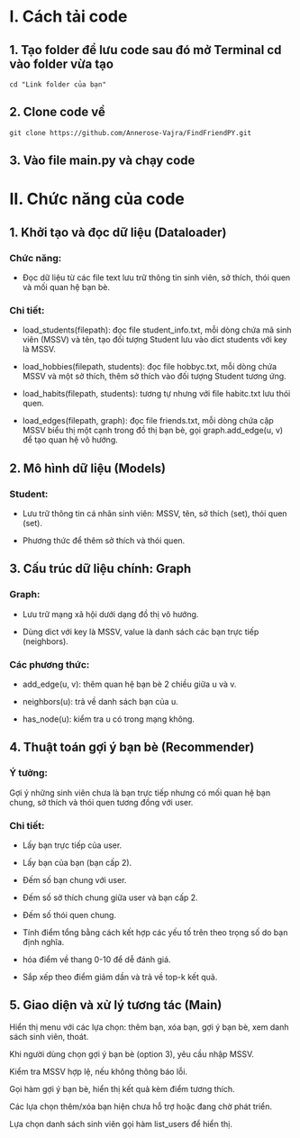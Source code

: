 # I. Cách tải code
## 1. Tạo folder để lưu code sau đó mở Terminal cd vào folder vừa tạo
```
cd "Link folder của bạn"
```
## 2. Clone code về
```
git clone https://github.com/Annerose-Vajra/FindFriendPY.git
```
## 3. Vào file main.py và chạy code
# II. Chức năng của code
## 1. Khởi tạo và đọc dữ liệu (Dataloader)
### Chức năng:
 - Đọc dữ liệu từ các file text lưu trữ thông tin sinh viên, sở thích, thói quen và mối quan hệ bạn bè.

### Chi tiết:

 - load_students(filepath): đọc file student_info.txt, mỗi dòng chứa mã sinh viên (MSSV) và tên, tạo đối tượng Student lưu vào dict students với key là MSSV.

 - load_hobbies(filepath, students): đọc file hobbyc.txt, mỗi dòng chứa MSSV và một sở thích, thêm sở thích vào đối tượng Student tương ứng.

 - load_habits(filepath, students): tương tự nhưng với file habitc.txt lưu thói quen.

 - load_edges(filepath, graph): đọc file friends.txt, mỗi dòng chứa cặp MSSV biểu thị một cạnh trong đồ thị bạn bè, gọi graph.add_edge(u, v) để tạo quan hệ vô hướng.

## 2. Mô hình dữ liệu (Models)
### Student:

 - Lưu trữ thông tin cá nhân sinh viên: MSSV, tên, sở thích (set), thói quen (set).

 - Phương thức để thêm sở thích và thói quen.

## 3. Cấu trúc dữ liệu chính: Graph
### Graph:

 - Lưu trữ mạng xã hội dưới dạng đồ thị vô hướng.

 - Dùng dict với key là MSSV, value là danh sách các bạn trực tiếp (neighbors).

### Các phương thức:

 - add_edge(u, v): thêm quan hệ bạn bè 2 chiều giữa u và v.

 - neighbors(u): trả về danh sách bạn của u.

 - has_node(u): kiểm tra u có trong mạng không.

## 4. Thuật toán gợi ý bạn bè (Recommender)
### Ý tưởng:
Gợi ý những sinh viên chưa là bạn trực tiếp nhưng có mối quan hệ bạn chung, sở thích và thói quen tương đồng với user.

### Chi tiết:

- Lấy bạn trực tiếp của user.

- Lấy bạn của bạn (bạn cấp 2).

- Đếm số bạn chung với user.

- Đếm số sở thích chung giữa user và bạn cấp 2.

- Đếm số thói quen chung.

- Tính điểm tổng bằng cách kết hợp các yếu tố trên theo trọng số do bạn định nghĩa.

-  hóa điểm về thang 0-10 để dễ đánh giá.

- Sắp xếp theo điểm giảm dần và trả về top-k kết quả.

## 5. Giao diện và xử lý tương tác (Main)
Hiển thị menu với các lựa chọn: thêm bạn, xóa bạn, gợi ý bạn bè, xem danh sách sinh viên, thoát.

Khi người dùng chọn gợi ý bạn bè (option 3), yêu cầu nhập MSSV.

Kiểm tra MSSV hợp lệ, nếu không thông báo lỗi.

Gọi hàm gợi ý bạn bè, hiển thị kết quả kèm điểm tương thích.

Các lựa chọn thêm/xóa bạn hiện chưa hỗ trợ hoặc đang chờ phát triển.

Lựa chọn danh sách sinh viên gọi hàm list_users để hiển thị.


